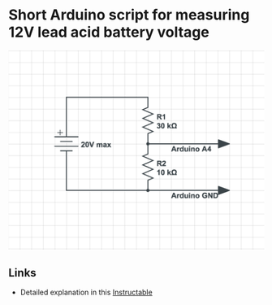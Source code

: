 # Short Arduino script for measuring 12V lead acid battery voltage

![Schematic](arduino-schema.png)


## Links
- Detailed explanation in this [Instructable](https://www.instructables.com/id/DIY-Amp-Hour-Meter-Arduino/ "Link")